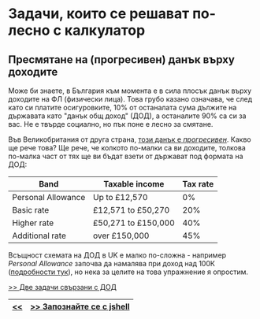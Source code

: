 Задачи, които се решават по-лесно с калкулатор
==============================================

Пресмятане на (прогресивен) данък върху доходите
------------------------------------------------

Може би знаете, в България към момента е в сила плосък данък върху доходите на ФЛ (физически лица).
Това грубо казано означава, че след като си платите осигуровките, 10% от останалата сума дължите на държавата като "данък общ доход" (ДОД), а останалите 90% са си за вас.
Не е твърде социално, но пък поне е лесно за смятане.

Във Великобритания от друга страна, [този данък е *прогресивен*][10]. Какво ще рече това?
Ще рече, че колкото по-малки са ви доходите, толкова по-малка част от тях ще ви бъдат взети от държават под формата на ДОД:

|       Band       |  Taxable income   |  Tax rate  |
|------------------|-------------------|------------|
|Personal Allowance| Up to £12,570     | 0%
|Basic rate        |£12,571 to £50,270 | 20%
|Higher rate       |£50,271 to £150,000| 40%
|Additional rate   |      over £150,000| 45%


Всъщност схемата на ДОД в UK е малко по-сложна - например _Personal Allowance_ започва да
намалява при доход над 100К ([подробности тук][20]), но нека за целите на това упражнение
я опростим.

[>> Две задачи свързани с ДОД](s04p.md)

|[<<](s03.md) | [>> Запознайте се с jshell](s05.md)|
|--|--|

[10]: https://www.gov.uk/income-tax-rates
[20]: https://www.which.co.uk/money/tax/income-tax/tax-rates-and-allowances/
[30]: https://www.which.co.uk/money/tax/income-tax/tax-rates-and-allowances/income-tax-calculator-202223-av0q60j7yrj1#headline_1

